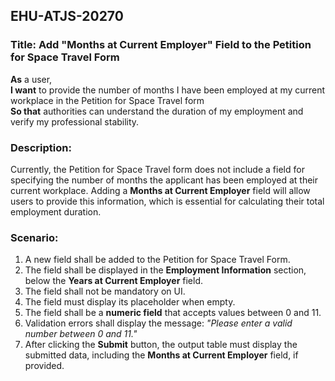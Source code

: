 ## EHU-ATJS-20270

### Title: Add "Months at Current Employer" Field to the Petition for Space Travel Form

**As** a user,  
**I want** to provide the number of months I have been employed at my current workplace in the Petition for Space Travel form  
**So that** authorities can understand the duration of my employment and verify my professional stability.

### Description:
Currently, the Petition for Space Travel form does not include a field for specifying the number of months the applicant has been employed at their current workplace. Adding a **Months at Current Employer** field will allow users to provide this information, which is essential for calculating their total employment duration.

### Scenario:
1. A new field shall be added to the Petition for Space Travel Form.
2. The field shall be displayed in the **Employment Information** section, below the **Years at Current Employer** field.
3. The field shall not be mandatory on UI.
4. The field must display its placeholder when empty.
5. The field shall be a **numeric field** that accepts values between 0 and 11.
6. Validation errors shall display the message: *"Please enter a valid number between 0 and 11."*
7. After clicking the **Submit** button, the output table must display the submitted data, including the **Months at Current Employer** field, if provided.
